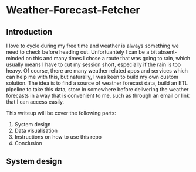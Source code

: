 # Weather-Forecast-Fetcher

## Introduction

I love to cycle during my free time and weather is always something we need to check before heading out.
Unfortuantely I can be a bit absent-minded on this and many times I chose a route that was going to rain, which usually means I have to cut my session short, especially if the rain is too heavy.
Of course, there are many weather related apps and services which can help me with this, but naturally, I was keen to build my own custom solution.
The idea is to find a source of weather forecast data, build an ETL pipeline to take this data, store in somewhere before delivering the weather forecasts in a way that is convenient to me, such as through an email or link that I can access easily.

This writeup will be cover the following parts:
 1. System design
 2. Data visualisation
 3. Instructions on how to use this repo
 4. Conclusion

## System design
